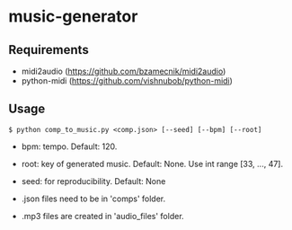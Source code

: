 # music-generator

## Requirements

- midi2audio (https://github.com/bzamecnik/midi2audio)
- python-midi (https://github.com/vishnubob/python-midi)

## Usage

```
$ python comp_to_music.py <comp.json> [--seed] [--bpm] [--root]
```

* bpm: tempo. Default: 120.
* root: key of generated music. Default: None. Use int range [33, ..., 47].
* seed: for reproducibility. Default: None

* .json files need to be in 'comps' folder.

* .mp3 files are created in 'audio_files' folder.


